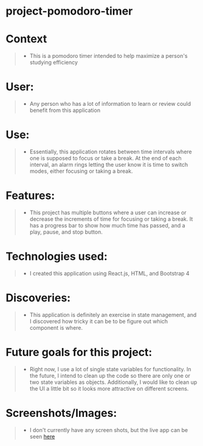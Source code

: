 # project-pomodoro-timer

# Context

> * This is a pomodoro timer intended to help maximize a person's studying efficiency

# User: 

> * Any person who has a lot of information to learn or review could benefit from this application

# Use: 

> * Essentially, this application rotates between time intervals where one is supposed to focus or take a break.
At the end of each interval, an alarm rings letting the user know it is time to switch modes, either focusing or taking a break.

# Features: 

> * This project has multiple buttons where a user can increase or decrease the increments of time for focusing or taking a break. It has a 
progress bar to show how much time has passed, and a play, pause, and stop button.

# Technologies used: 

> * I created this application using React.js, HTML, and Bootstrap 4

# Discoveries: 

> * This application is definitely an exercise in state management, and I discovered how tricky it can be to be figure out which component is where.

# Future goals for this project: 

> * Right now, I use a lot of single state variables for functionality. In the future, I intend to clean up the code so there are only one or two state variables
as objects. Additionally, I would like to clean up the UI a little bit so it looks more attractive on different screens.

# Screenshots/Images: 

> * I don't currently have any screen shots, but the live app can be seen [here](https://project-pomodoro-timer-seven.vercel.app/)
